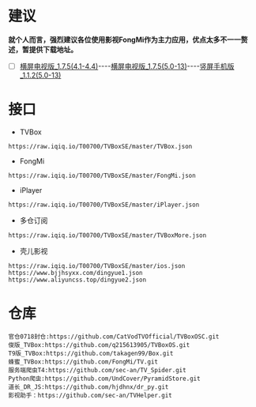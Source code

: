 # 建议
**就个人而言，强烈建议各位使用影视FongMi作为主力应用，优点太多不一一赘述，暂提供下载地址。**
- [ ] [横屏电视版_1.7.5(4.1-4.4)](https://framagit.org/00700/tvbox/-/raw/main/TVBox_APK/leanback-4.1-4.4_1.7.5.apk)----[横屏电视版_1.7.5(5.0-13)](https://raw.iqiq.io/FongMi/TV/release/release/leanback-python.apk)----[竖屏手机版_1.1.2(5.0-13)](https://raw.iqiq.io/FongMi/TV/release/release/mobile-python.apk)
# 接口
- TVBox
```
https://raw.iqiq.io/T00700/TVBoxSE/master/TVBox.json
```
- FongMi
```
https://raw.iqiq.io/T00700/TVBoxSE/master/FongMi.json
```
- iPlayer
```
https://raw.iqiq.io/T00700/TVBoxSE/master/iPlayer.json
```
- 多仓订阅
```
https://raw.iqiq.io/T00700/TVBoxSE/master/TVBoxMore.json
```
- 壳儿影视
```
https://raw.iqiq.io/T00700/TVBoxSE/master/ios.json
https://www.bjjhsyxx.com/dingyue1.json
https://www.aliyuncss.top/dingyue2.json
```
# 仓库
```
官仓0718封仓:https://github.com/CatVodTVOfficial/TVBoxOSC.git
俊版_TVBox:https://github.com/q215613905/TVBoxOS.git
T9版_TVBox:https://github.com/takagen99/Box.git
蜂蜜_TVBox:https://github.com/FongMi/TV.git
服务端爬虫T4:https://github.com/sec-an/TV_Spider.git
Python爬虫:https://github.com/UndCover/PyramidStore.git
道长_DR_JS:https://github.com/hjdhnx/dr_py.git
影视助手：https://github.com/sec-an/TVHelper.git
```
